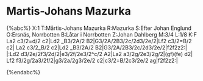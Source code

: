 # Martis-Johans Mazurka

{%abc%}
X:1
T:Mårtis-Johans Mazurka
R:Mazurka
S:Efter Johan Englund
O:Ersnäs, Norrbotten
B:Låtar i Norrbotten
Z:Johan Dahlberg
M:3/4
L:1/8
K:F
La2 c3/2=d/2 c2|Ld2 _B3/2A/2 B2|G3/2A/2B3/2c/2d3/2e/2|Lf2 c3/2=B/2 c2|
La2 c3/2_B/2 c2|Ld2 _B3/2A/2 B2|G3/2A/2B3/2c/2d3/2e/2|f2f2z2:|
|:Ld2 d3/2e/2f3/2d/2|e3/2f/2e3/2^c/2 A2|La2 a3/2g/2e3/2g/2|(gf)(fe) d2|
Lf2 f3/2g/2a3/2f/2|g3/2a/2g3/2e/2 c2|c3/2=B/2c3/2e/2 ag|f2f2z2:| 

{%endabc%}
